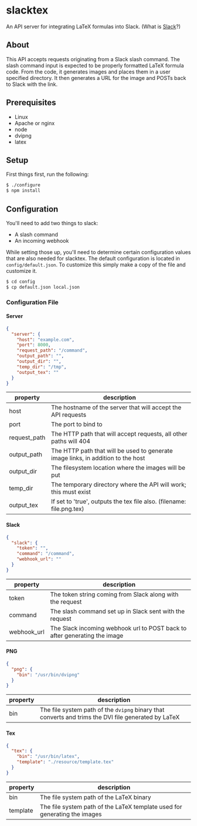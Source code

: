 # slacktex
An API server for integrating LaTeX formulas into Slack. (What is [Slack](https://slack.com)?)

## About
This API accepts requests originating from a Slack slash command.  The slash command input is expected to be properly formatted LaTeX formula code.  From the code, it generates images and places them in a user specified directory.  It then generates a URL for the image and POSTs back to Slack with the link.

## Prerequisites
- Linux
- Apache or nginx
- node
- dvipng
- latex

## Setup
First things first, run the following:
```bash
$ ./configure
$ npm install
```

## Configuration
You'll need to add two things to slack:
- A slash command
- An incoming webhook

While setting those up, you'll need to determine certain configuration values that are also needed for slacktex. The default configuration is located in `config/default.json`.  To customize this simply make a copy of the file and customize it. 
```bash
$ cd config
$ cp default.json local.json
``` 

### Configuration File

#### Server
```JSON
{
  "server": {
    "host": "example.com",
    "port": 8000,
    "request_path": "/command",
    "output_path": "",
    "output_dir": "",
    "temp_dir": "/tmp",
    "output_tex": ""
  }
}
```
property | description
--- | ---
host | The hostname of the server that will accept the API requests
port | The port to bind to
request_path | The HTTP path that will accept requests, all other paths will 404
output_path | The HTTP path that will be used to generate image links, in addition to the host
output_dir | The filesystem location where the images will be put
temp_dir | The temporary directory where the API will work; this must exist
output_tex | If set to 'true', outputs the tex file also. (filename: file.png.tex)

#### Slack
```JSON
{
  "slack": {
    "token": "",
    "command": "/command",
    "webhook_url": ""
  }
}
```
property | description
--- | ---
token | The token string coming from Slack along with the request
command | The slash command set up in Slack sent with the request
webhook_url | The Slack incoming webhook url to POST back to after generating the image

#### PNG
```JSON
{
  "png": {
    "bin": "/usr/bin/dvipng"
  }
}
```
property | description
--- | ---
bin | The file system path of the `dvipng` binary that converts and trims the DVI file generated by LaTeX

#### Tex
```JSON
{
  "tex": {
    "bin": "/usr/bin/latex",
    "template": "./resource/template.tex"
  }
}
```
property | description
--- | ---
bin | The file system path of the LaTeX binary
template | The file system path of the LaTeX template used for generating the images
